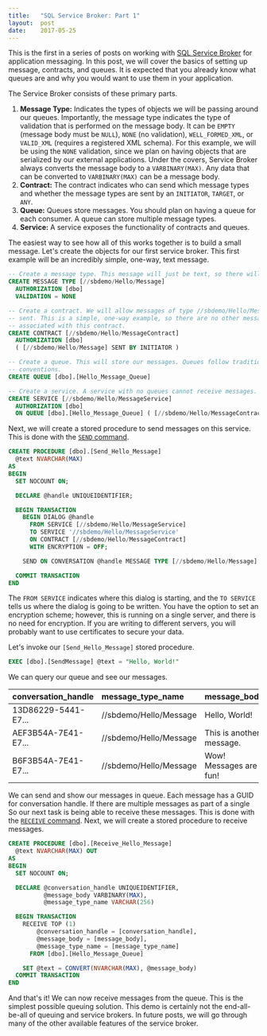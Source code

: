 ```yaml
---
title:   "SQL Service Broker: Part 1"
layout:  post
date:    2017-05-25
---
```


This is the first in a series of posts on working with [SQL Service Broker](https://docs.microsoft.com/en-us/sql/database-engine/configure-windows/sql-server-service-broker) for application messaging. In this post, we will cover the basics of setting up message, contracts, and queues. It is expected that you already know what queues are and why you would want to use them in your application.

The Service Broker consists of these primary parts.

1. **Message Type:** Indicates the types of objects we will be passing around our queues. Importantly, the message type indicates the type of validation that is performed on the message body. It can be `EMPTY` (message body must be `NULL`), `NONE` (no validation), `WELL_FORMED_XML`, or `VALID_XML` (requires a registered XML schema). For this example, we will be using the `NONE` validation, since we plan on having objects that are serialized by our external applications. Under the covers, Service Broker always converts the message body to a `VARBINARY(MAX)`. Any data that can be converted to `VARBINARY(MAX)` can be a message body.
2. **Contract:** The contract indicates who can send which message types and whether the message types are sent by an `INITIATOR`, `TARGET`, or `ANY`.
3. **Queue:** Queues store messages. You should plan on having a queue for each consumer. A queue can store multiple message types.
4. **Service:** A service exposes the functionality of contracts and queues.

The easiest way to see how all of this works together is to build a small message. Let's create the objects for our first service broker. This first example will be an incredibly simple, one-way, text message.

```sql
-- Create a message type. This message will just be text, so there will be no validation.
CREATE MESSAGE TYPE [//sbdemo/Hello/Message]
  AUTHORIZATION [dbo]
  VALIDATION = NONE

-- Create a contract. We will allow messages of type //sbdemo/Hello/Message to be
-- sent. This is a simple, one-way example, so there are no other message types
-- associated with this contract.
CREATE CONTRACT [//sbdemo/Hello/MessageContract]
  AUTHORIZATION [dbo]
  ( [//sbdemo/Hello/Message] SENT BY INITIATOR )

-- Create a queue. This will store our messages. Queues follow traditional SQL naming
-- conventions.
CREATE QUEUE [dbo].[Hello_Message_Queue]

-- Create a service. A service with no queues cannot receive messages.
CREATE SERVICE [//sbdemo/Hello/MessageService]
  AUTHORIZATION [dbo]
  ON QUEUE [dbo].[Hello_Message_Queue] ( [//sbdemo/Hello/MessageContract] )
```

Next, we will create a stored procedure to send messages on this service. This is done with the [`SEND` command](http://docs.microsoft.com).

```sql
CREATE PROCEDURE [dbo].[Send_Hello_Message]
  @text NVARCHAR(MAX)
AS
BEGIN
  SET NOCOUNT ON;

  DECLARE @handle UNIQUEIDENTIFIER;

  BEGIN TRANSACTION
    BEGIN DIALOG @handle
      FROM SERVICE [//sbdemo/Hello/MessageService]
      TO SERVICE '//sbdemo/Hello/MessageService'
      ON CONTRACT [//sbdemo/Hello/MessageContract]
      WITH ENCRYPTION = OFF;

    SEND ON CONVERSATION @handle MESSAGE TYPE [//sbdemo/Hello/Message] ( @text );

  COMMIT TRANSACTION
END
```

The `FROM SERVICE` indicates where this dialog is starting, and the `TO SERVICE` tells us where the dialog is going to be written. You have the option to set an encryption scheme; however, this is running on a single server, and there is no need for encryption. If you are writing to different servers, you will probably want to use certificates to secure your data.

Let's invoke our `[Send_Hello_Message]` stored procedure.

```sql
EXEC [dbo].[SendMessage] @text = "Hello, World!"
```

We can query our queue and see our messages.

| conversation_handle | message_type_name      | message_body             |
| :------------------ | :----------------------| :----------------------- |
| 13D86229-5441-E7... | //sbdemo/Hello/Message | Hello, World!            |
| AEF3B54A-7E41-E7... | //sbdemo/Hello/Message | This is another message. |
| B6F3B54A-7E41-E7... | //sbdemo/Hello/Message | Wow! Messages are fun!   |

We can send and show our messages in queue. Each message has a GUID for conversation handle. If there are multiple messages as part of a single So our next task is being able to receive these messages. This is done with the [`RECEIVE` command](http://docs.microsoft.com). Next, we will create a stored procedure to receive messages.

```sql
CREATE PROCEDURE [dbo].[Receive_Hello_Message]
  @text NVARCHAR(MAX) OUT
AS
BEGIN
  SET NOCOUNT ON;

  DECLARE @conversation_handle UNIQUEIDENTIFIER,
          @message_body VARBINARY(MAX),
          @message_type_name VARCHAR(256)

  BEGIN TRANSACTION
    RECEIVE TOP (1)
        @conversation_handle = [conversation_handle],
        @message_body = [message_body],
        @message_type_name = [message_type_name]
      FROM [dbo].[Hello_Message_Queue]

    SET @text = CONVERT(NVARCHAR(MAX), @message_body)    
  COMMIT TRANSACTION
END
```

And that's it! We can now receive messages from the queue. This is the simplest possible queuing solution. This demo is certainly not the end-all-be-all of queuing and service brokers. In future posts, we will go through many of the other available features of the service broker.
